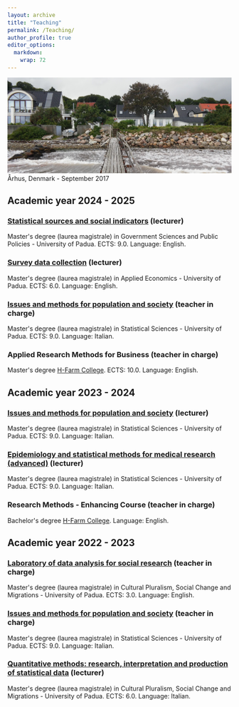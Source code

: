 ```yaml
---
layout: archive
title: "Teaching"
permalink: /Teaching/
author_profile: true
editor_options: 
  markdown: 
    wrap: 72
---
```


<img src="/images/aarhus.jpg"/> Århus, Denmark - September 2017


## Academic year 2024 - 2025

### [Statistical sources and social indicators](https://en.didattica.unipd.it/off/2023/LM/EP/SP1428/000ZZ/EPP8083998/N0) (lecturer)

Master's degree (laurea magistrale) in Government Sciences and Public Policies - University
of Padua.
ECTS: 9.0. Language: English.

### [Survey data collection](https://en.didattica.unipd.it/off/2023/LM/EP/EP2733/000ZZ/EPQ3102560/N0) (lecturer)

Master's degree (laurea magistrale) in Applied Economics - University
of Padua.
ECTS: 6.0. Language: English.

### [Issues and methods for population and society](https://en.didattica.unipd.it/off/2023/LM/SC/SS1736/000ZZ/SCP4063380/N0) (teacher in charge)

Master's degree (laurea magistrale) in Statistical Sciences - University
of Padua.
ECTS: 9.0. Language: Italian.

### Applied Research Methods for Business (teacher in charge)

Master's degree [H-Farm College](https://www.h-farm.com/en/education/college).
ECTS: 10.0. Language: English.


## Academic year 2023 - 2024


### [Issues and methods for population and society](https://en.didattica.unipd.it/off/2023/LM/SC/SS1736/000ZZ/SCP4063380/N0) (lecturer)

Master's degree (laurea magistrale) in Statistical Sciences - University
of Padua.
ECTS: 9.0. Language: Italian.


### [Epidemiology and statistical methods for medical research (advanced)](https://en.didattica.unipd.it/off/2023/LM/SC/SS1736/000ZZ/SCP4063368/N0) (lecturer)

Master's degree (laurea magistrale) in Statistical Sciences - University
of Padua.
ECTS: 9.0. Language: Italian.


### Research Methods - Enhancing Course (teacher in charge)

Bachelor's degree [H-Farm College](https://www.h-farm.com/en/education/college). Language: English.


## Academic year 2022 - 2023


### [Laboratory of data analysis for social research](https://en.didattica.unipd.it/off/2021/LM/SU/SU2591/000ZZ/SUQ1094899/N0) (teacher in charge)

Master's degree (laurea magistrale) in Cultural Pluralism, Social Change
and Migrations - University of Padua.
ECTS: 3.0. Language: English.


### [Issues and methods for population and society](https://en.didattica.unipd.it/off/2021/LM/SC/SS1736/000ZZ/SCP4063380/N0) (teacher in charge)

Master's degree (laurea magistrale) in Statistical Sciences - University
of Padua.
ECTS: 9.0. Language: Italian.


### [Quantitative methods: research, interpretation and production of statistical data](https://en.didattica.unipd.it/off/2022/LM/SU/SU2591/000ZZ/SUQ1094880/N0) (lecturer)

Master's degree (laurea magistrale) in Cultural Pluralism, Social Change
and Migrations - University of Padua.
ECTS: 6.0. Language: Italian.
